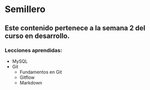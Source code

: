 # Semillero 
## Este contenido pertenece a la semana 2 del curso en desarrollo.
### Lecciones aprendidas:
* MySQL
* Git
  * Fundamentos en Git
  * Gitflow
  * Markdown
   
